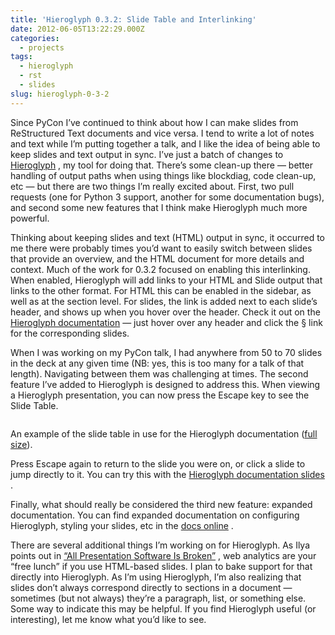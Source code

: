```yaml
---
title: 'Hieroglyph 0.3.2: Slide Table and Interlinking'
date: 2012-06-05T13:22:29.000Z
categories:
  - projects
tags:
  - hieroglyph
  - rst
  - slides
slug: hieroglyph-0-3-2
---
```

Since PyCon I’ve continued to think about how I can make slides from ReStructured Text documents and vice versa. I tend to write a lot of notes and text while I’m putting together a talk, and I like the idea of being able to keep slides and text output in sync. I’ve just a batch of changes to [Hieroglyph][1] , my tool for doing that. There’s some clean-up there — better handling of output paths when using things like blockdiag, code clean-up, etc — but there are two things I’m really excited about. First, two pull requests (one for Python 3 support, another for some documentation bugs), and second some new features that I think make Hieroglyph much more powerful.

Thinking about keeping slides and text (HTML) output in sync, it occurred to me there were probably times you’d want to easily switch between slides that provide an overview, and the HTML document for more details and context. Much of the work for 0.3.2 focused on enabling this interlinking. When enabled, Hieroglyph will add links to your HTML and Slide output that links to the other format. For HTML this can be enabled in the sidebar, as well as at the section level. For slides, the link is added next to each slide’s header, and shows up when you hover over the header. Check it out on the [Hieroglyph documentation][2]  — just hover over any header and click the § link for the corresponding slides.

When I was working on my PyCon talk, I had anywhere from 50 to 70 slides in the deck at any given time (NB: yes, this is too many for a talk of that length). Navigating between them was challenging at times. The second feature I’ve added to Hieroglyph is designed to address this. When viewing a Hieroglyph presentation, you can now press the Escape key to see the Slide Table.

<div class="figure align-center">
  <img alt="" src="/media/2012/06/Screen-Shot-2012-06-05-at-3.55.51-PM-300x231.png" />

  <p class="caption">
    An example of the slide table in use for the Hieroglyph documentation (<a class="reference external" href="/media/2012/06/Screen-Shot-2012-06-05-at-3.55.51-PM.png">full size</a>).
  </p>
</div>

Press Escape again to return to the slide you were on, or click a slide to jump directly to it. You can try this with the [Hieroglyph documentation slides][3] .

Finally, what should really be considered the third new feature: expanded documentation. You can find expanded documentation on configuring Hieroglyph, styling your slides, etc in the [docs online][3] .

There are several additional things I’m working on for Hieroglyph. As Ilya points out in [“All Presentation Software Is Broken”][4] , web analytics are your “free lunch” if you use HTML-based slides. I plan to bake support for that directly into Hieroglyph. As I’m using Hieroglyph, I’m also realizing that slides don’t always correspond directly to sections in a document — sometimes (but not always) they’re a paragraph, list, or something else. Some way to indicate this may be helpful. If you find Hieroglyph useful (or interesting), let me know what you’d like to see.



 [1]: http://yergler.net/blog/2012/03/13/hieroglyph/
 [2]: http://yergler.net/projects/hieroglyph/
 [3]: /projects/hieroglyph/slides/
 [4]: http://www.igvita.com/2012/05/14/all-presentation-software-is-broken/
